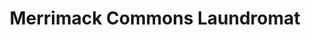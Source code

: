 ---
title: "Merrimack Commons Laundromat"
url: /merrimack/merrimack-commons-laundromat/
shop: laundry
---